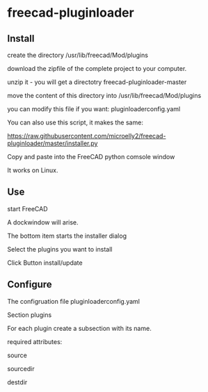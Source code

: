# freecad-pluginloader



Install
-------


create the directory /usr/lib/freecad/Mod/plugins

download the zipfile  of the complete project to your computer.

unzip it  - you will get a directotry freecad-pluginloader-master

move the content of this directory  into  /usr/lib/freecad/Mod/plugins

you can modify this file if you want: pluginloaderconfig.yaml



You can also use this script, it makes the same:

https://raw.githubusercontent.com/microelly2/freecad-pluginloader/master/installer.py

Copy and paste into the FreeCAD python comsole window

It works on Linux. 

Use
---

start FreeCAD

A dockwindow will arise.

The bottom item starts the installer dialog
 
Select the plugins you want to install

Click Button install/update

Configure
---------

The configruation file pluginloaderconfig.yaml

Section plugins

For each plugin create a subsection with its name.

required attributes:

  source

  sourcedir

  destdir







